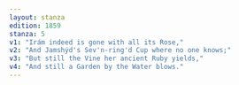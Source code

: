 ```yaml
---
layout: stanza
edition: 1859
stanza: 5
v1: "Irám indeed is gone with all its Rose,"
v2: "And Jamshýd's Sev'n-ring'd Cup where no one knows;"
v3: "⁠But still the Vine her ancient Ruby yields,"
v4: "And still a Garden by the Water blows."
---
```

